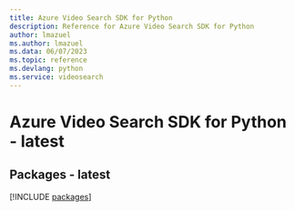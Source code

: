 ```yaml
---
title: Azure Video Search SDK for Python
description: Reference for Azure Video Search SDK for Python
author: lmazuel
ms.author: lmazuel
ms.data: 06/07/2023
ms.topic: reference
ms.devlang: python
ms.service: videosearch
---
```

# Azure Video Search SDK for Python - latest
## Packages - latest
[!INCLUDE [packages](video-search-index.md)]